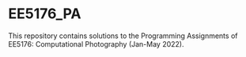 # EE5176_PA
This repository contains solutions to the Programming Assignments of EE5176: Computational Photography (Jan-May 2022).
